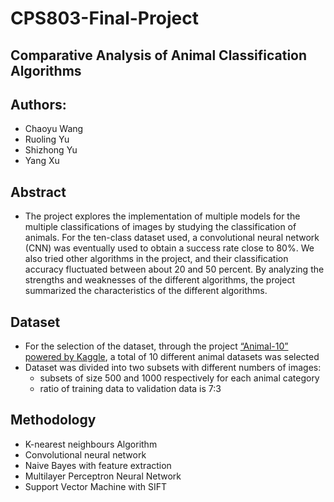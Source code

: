# CPS803-Final-Project
## Comparative Analysis of Animal Classification Algorithms

## Authors:
+ Chaoyu Wang
+ Ruoling Yu
+ Shizhong Yu
+ Yang Xu

## Abstract
- The project explores the implementation of multiple models for the multiple classifications of images by studying the classification of animals. For the ten-class dataset used, a convolutional neural network (CNN) was eventually used to obtain a success rate close to 80%. We also tried other algorithms in the project, and their classification accuracy fluctuated between about 20 and 50 percent. By analyzing the strengths and weaknesses of the different algorithms, the project summarized the characteristics of the different algorithms. 

## Dataset
- For the selection of the dataset, through the project [“Animal-10” powered by Kaggle](https://www.kaggle.com/alessiocorrado99/animals10), a total of 10 different animal datasets was selected
- Dataset was divided into two subsets with different numbers of images:    
    - subsets of size 500 and 1000 respectively for each animal category 
    - ratio of training data to validation data is 7:3

## Methodology
+ K-nearest neighbours Algorithm
+ Convolutional neural network
+ Naive Bayes with feature extraction
+ Multilayer Perceptron Neural Network
+ Support Vector Machine with SIFT

